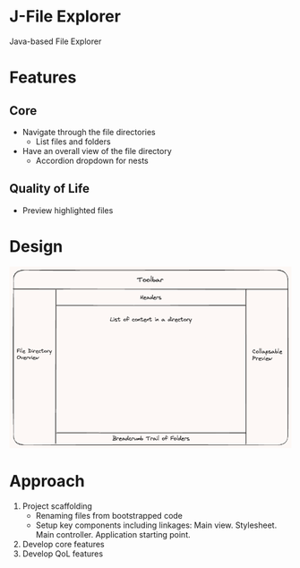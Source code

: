# J-File Explorer
Java-based File Explorer

# Features
## Core
- Navigate through the file directories
    - List files and folders
- Have an overall view of the file directory
    - Accordion dropdown for nests

## Quality of Life
- Preview highlighted files

# Design
![Application design](./resources/file-explorer-design.png)

# Approach
1. Project scaffolding
    - Renaming files from bootstrapped code
    - Setup key components including linkages: Main view. Stylesheet. Main controller. Application starting point.
2. Develop core features
3. Develop QoL features
